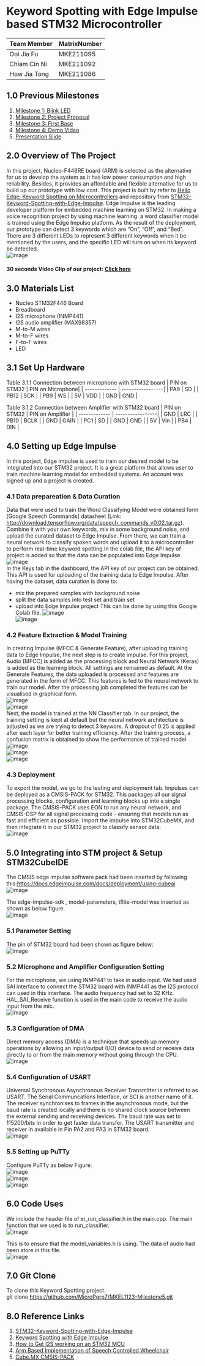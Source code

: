 # Keyword Spotting with Edge Impulse based STM32 Microcontroller #
|  Team Member  |  MatrixNumber |
| ------------- | ------------- |
| Ooi Jia Fu    |   MKE211095   |
| Chiam Cin Ni  |   MKE211092   |
| How Jia Tong  |   MKE211086   |

## 1.0 Previous Milestones
1. [Milestone 1: Blink LED](https://github.com/MicroPgrp7/MKEL1123-Group-Project/tree/main/milestone1) 
2. [Milestone 2: Project Proposal](https://drive.google.com/file/d/1wAhxprNIu4fez9WTS9BEaCD7nbrL9mLD/view?usp=sharing)
3. [Milestone 3: First Base](https://www.youtube.com/watch?v=TdCP6PNzU0g)
4. [Milestone 4: Demo Video](https://www.youtube.com/watch?v=zIfqKV8LQrA)
5. [Presentation Slide](https://docs.google.com/presentation/d/1dDI5Re6829ZVXl335cGzR9T2gzq3t2P4yv17fu7u5ds/edit?usp=sharing)

## 2.0 Overview of The Project
In this project, Nucleo-F446RE board (ARM) is selected as the alternative for us to develop the system as it has low power consumption and high reliability. Besides, it provides an affordable and flexible alternative for us to build up our prototype with low cost. This project is built by refer to [Hello Edge: Keyword Spotting on Microcontrollers](https://arxiv.org/pdf/1711.07128.pdf) and repository from
[STM32-Keyword-Spotting-with-Edge-Impulse](https://github.com/smlee00/STM32-Keyword-Spotting-with-Edge-Impulse). Edge Impulse is the leading developer platform for embedded machine learning on STM32. In making a voice recognition project by using machine learning. a word classifier model is trained using the Edge Impulse platform.
As the result of the deployment, our prototype can detect 3 keywords which are “On”, “Off”, and “Bed”. There are 3 different LEDs to represent 3 different keywords when it be mentioned by the users, and the specific LED will turn on when its keyword be detected. <br />
![image](https://user-images.githubusercontent.com/105091269/178142894-2ff14d52-998b-4e0f-bf0e-6847926c7724.png) <br />
#### 30 seconds Video Clip of our project: [Click here](https://drive.google.com/file/d/1Q8_rsjMZfFI6LfzrCuvFh8pPDPs440tu/view?usp=sharing)

## 3.0 Materials List
  - Nucleo STM32F446 Board
  - Breadboard
  - I2S microphone (INMP441)
  - I2S audio amplifier (MAX98357)
  - M-to-M wires
  - M-to-F wires
  - F-to-F wires 
  - LED 

## 3.1 Set Up Hardware
Table 3.1.1 Connection between microphone with STM32 board
|  PIN on STM32  | PIN on Microphone|
| -------------  | -----------------|
| PA9            |   SD             |
| PB12           |   SCK            |
| PB9            |    WS            |
| 5V             |   VDD            |
| GND            |   GND            |

Table 3.1.2 Connection between Amplifier with STM32 board
|  PIN on STM32  | PIN on Amplifier |
| -------------  | -----------------|
| GND            |   LRC            |
| PB10           |   BCLK           |
| GND            |    GAIN          |
| PC1            |   SD             |
| GND            |   GND            |
| 5V             |   Vin            |
| PB4            |   DIN            |

## 4.0 Setting up Edge Impulse 
In this porject, Edge Impulse is used to train our desired model to be integrated into our STM32 project. It is a great platform that allows user to train machine learning model for embedded systems. An account was signed up and a project is created. <br />
### 4.1 Data prepareation & Data Curation
Data that were used to train the Word Classifying Model were obtained form [Google Speech Commands] datasheet (Link: http://download.tensorflow.org/data/speech_commands_v0.02.tar.gz). Combine it with your own keywords, mix in some background noise, and upload the curated dataset to Edge Impulse. From there, we can train a neural network to classify spoken words and upload it to a microcontroller to perform real-time keyword spotting.In the colab file, the API key of project is added so that the data can be populated into Edge Impulse. <br />
![image](https://user-images.githubusercontent.com/105091269/178146068-4cbf2dcf-b3fd-4c69-b34a-53a9b6cd48d3.png)<br />
In the Keys tab in the dashboard, the API key of our project can be obtained. This API is used for uploading of the training data to Edge Impulse. After having the dataset, data curation is done to: <br />
- mix the prepared samples with background noise
- split the data samples into test set and train set
- upload into Edge Impulse project This can be done by using this Google Colab file.
![image](https://user-images.githubusercontent.com/105091269/178146193-180d3193-3a7c-4cd4-aa6c-ae9a59f8eb6a.png)<br />
![image](https://user-images.githubusercontent.com/105091269/178145753-9bfde174-2be7-4f8c-b84a-7b8c7d3f5302.png)<br />
### 4.2 Feature Extraction & Model Training
In creating Impulse (MFCC & Generate Feature), after uploading training data to Edge Impulse, the next step is to create impulse. For this project, Audio (MFCC) is added as the processing block and Neural Network (Keras) is added as the learning block. All settings are remained as default. At the Generate Features, the data uploaded is processed and features are generated in the form of MFCC. This features is fed to the neural network to train our model. After the processing job completed the features can be visualised in graphical form.<br />
![image](https://user-images.githubusercontent.com/105091269/178145767-816e27c0-5b21-4599-9ed0-fd97ed2d2139.png)<br />
![image](https://user-images.githubusercontent.com/105091269/178145783-4020f53a-2d87-47ee-87c4-8fd441b13298.png)<br />
Next, the model is trained at the NN Classifier tab. In our project, the training setting is kept at default but the neural network architecture is adjusted as we are trying to detect 3 keywors. A dropout of 0.25 is applied after each layer for better training efficiency. After the training process, a confusion matrix is obtained to show the performance of trained model.<br />
![image](https://user-images.githubusercontent.com/105091269/178145937-3ccafc98-1d64-4476-9f28-f8d2f0f55277.png)<br />
![image](https://user-images.githubusercontent.com/105091269/178145965-f67f084c-d5cc-49d7-9fb5-92cbc0dcfb6c.png)<br />
![image](https://user-images.githubusercontent.com/105091269/178145975-88150cbf-6122-4dc0-80e6-f71c6f8a6ddd.png)<br />
### 4.3 Deployment
To export the model, we go to the testing and deployment tab. Impulses can be deployed as a CMSIS-PACK for STM32. This packages all our signal processing blocks, configuration and learning blocks up into a single package. The CMSIS-PACK uses EON to run any neural network, and CMSIS-DSP for all signal processing code - ensuring that models run as fast and efficient as possible. Import the impulse into STM32CubeMX, and then integrate it in our STM32 project to classify sensor data.<br />
![image](https://user-images.githubusercontent.com/105091269/178146010-40f7ca5e-dd0b-42fb-aec4-371b2d93c888.png)<br />

## 5.0 Integrating into STM project & Setup STM32CubeIDE
The CMSIS edge impulse software pack had been inserted by following this:https://docs.edgeimpulse.com/docs/deployment/using-cubeai<br />
![image](https://user-images.githubusercontent.com/105091269/178149734-62ec7276-a263-4e30-a854-14b26841868e.png)<br />

The edge-impulse-sdk , model-parameters, tflite-model was inserted as shown as below figure.<br />
![image](https://user-images.githubusercontent.com/105091269/178149784-1e7e07cc-14fc-4083-a530-c74fcc3d16c6.png)<br />

### 5.1 Parameter Setting
The pin of STM32 board had been shown as figure below:<br />
![image](https://user-images.githubusercontent.com/105091269/178143209-5e08bd6f-4a4e-4613-b473-00b3b1c105a2.png)<br />
### 5.2 Microphone and Amplifier Configuration Setting
For the microphone, we using INMP441 to take in audio input. We had used SAI interface to connect the STM32 board with INMP441 as the I2S protocol can used in this interface. The audio frequency had set to 32 KHz. HAL_SAI_Receive function is used in the main code to receive the audio input from the mic.<br />
![image](https://user-images.githubusercontent.com/105091269/178148692-3a028c33-4806-4306-8b6f-5935a122277d.png)<br />

### 5.3 Configuration of DMA
Direct memory access (DMA) is a technique that speeds up memory operations by allowing an input/output (I/O) device to send or receive data directly to or from the main memory without going through the CPU.<br />
![image](https://user-images.githubusercontent.com/105091269/178149275-b719ecf2-6307-4469-8b7e-e56d74c237d3.png)<br />

### 5.4 Configuration of USART
Universal Synchronous Asynchronous Receiver Transmitter is referred to as USART. The Serial Communcations Interface, or SCI is another name of it. The receiver synchronises to frames in the asynchronous mode, but the baud rate is created locally and there is no shared clock source between the external sending and receiving devices. The baud rate was set to 115200/bits in order to get faster data transfer. The USART transmitter and receiver in available in Pin PA2 and PA3 in STM32 board.<br />
![image](https://user-images.githubusercontent.com/105091269/178149370-13b0d1c9-12f9-4a4a-8977-cd5deb59a9fd.png)<br />

### 5.5 Setting up PuTTy
Configure PuTTy as below Figure:<br />
![image](https://user-images.githubusercontent.com/105091269/178144604-51fd9354-fcc0-415d-ae69-e1f6092807dc.png)<br />
![image](https://user-images.githubusercontent.com/105091269/178143220-93926809-12c1-4933-9004-c10403ac0999.png)<br />
![image](https://user-images.githubusercontent.com/105091269/178143231-7fbd335f-2466-425b-98eb-5b91896a9613.png)<br />

## 6.0 Code Uses
We include the header file of ei_run_classifier.h in the main.cpp. The main function that we used is to run_classifier.<br />
![image](https://user-images.githubusercontent.com/105091269/178150474-7e5cf0d6-6877-4b29-bad8-50b885910bf9.png)<br />

This is to ensure that the model_variables.h is using. The data of audio had been store in this file.<br />
![image](https://user-images.githubusercontent.com/105091269/178150602-2cb1e950-db9a-4136-b3a1-63881230c8da.png)<br />


## 7.0 Git Clone
To clone this Keyword Spotting project.<br />
git clone https://github.com/MicroPgrp7/MKEL1123-Milestone5.git <br />

## 8.0 Reference Links
1. [STM32-Keyword-Spotting-with-Edge-Impulse](https://github.com/smlee00/STM32-Keyword-Spotting-with-Edge-Impulse)
2. [Keyword Spotting with Edge Impulse](https://github.com/ShawnHymel/ei-keyword-spotting)
3. [How to Get I2S working on an STM32 MCU](https://medium.com/@davidramsay/how-to-get-i2s-working-on-an-stm32-mcu-33de0e9c9ff8)
4. [Arm Based Implementation of Speech Controlled Wheelchair](https://github.com/Eddy960/Advanced-Microprocessor-System-Project/tree/main/M5_KWS_Wheelchair)
5. [Cube.MX CMSIS-PACK](https://docs.edgeimpulse.com/docs/deployment/using-cubeai)
